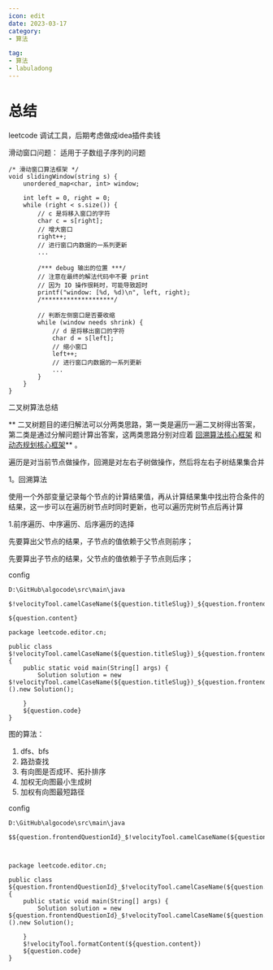 ```yaml
---
icon: edit  
date: 2023-03-17  
category:
- 算法

tag:
- 算法
- labuladong
---
```

# 总结
<DynamicTable ></DynamicTable>

<counter/>

leetcode 调试工具，后期考虑做成idea插件卖钱

滑动窗口问题： 适用于子数组子序列的问题

```
/* 滑动窗口算法框架 */
void slidingWindow(string s) {
    unordered_map<char, int> window;
    
    int left = 0, right = 0;
    while (right < s.size()) {
        // c 是将移入窗口的字符
        char c = s[right];
        // 增大窗口
        right++;
        // 进行窗口内数据的一系列更新
        ...

        /*** debug 输出的位置 ***/
        // 注意在最终的解法代码中不要 print
        // 因为 IO 操作很耗时，可能导致超时
        printf("window: [%d, %d)\n", left, right);
        /********************/
        
        // 判断左侧窗口是否要收缩
        while (window needs shrink) {
            // d 是将移出窗口的字符
            char d = s[left];
            // 缩小窗口
            left++;
            // 进行窗口内数据的一系列更新
            ...
        }
    }
}
```

二叉树算法总结

**
二叉树题目的递归解法可以分两类思路，第一类是遍历一遍二叉树得出答案，第二类是通过分解问题计算出答案，这两类思路分别对应着 [回溯算法核心框架](https://labuladong.gitee.io/algo/di-ling-zh-bfe1b/hui-su-sua-c26da/)
和 [动态规划核心框架](https://labuladong.gitee.io/algo/di-ling-zh-bfe1b/dong-tai-g-1e688/)** 。

遍历是对当前节点做操作，回溯是对左右子树做操作，然后将左右子树结果集合并

1。回溯算法

使用一个外部变量记录每个节点的计算结果值，再从计算结果集中找出符合条件的结果，这一步可以在遍历树节点时同时更新，也可以遍历完树节点后再计算

1.前序遍历、中序遍历、后序遍历的选择

先要算出父节点的结果，子节点的值依赖于父节点则前序；

先要算出子节点的结果，父节点的值依赖于子节点则后序；

config

```
D:\GitHub\algocode\src\main\java

$!velocityTool.camelCaseName(${question.titleSlug})_${question.frontendQuestionId}

${question.content}
 
package leetcode.editor.cn;

public class $!velocityTool.camelCaseName(${question.titleSlug})_${question.frontendQuestionId}{
    public static void main(String[] args) {
        Solution solution = new $!velocityTool.camelCaseName(${question.titleSlug})_${question.frontendQuestionId}().new Solution();
  
    }
    ${question.code}
}

```

图的算法：

1. dfs、bfs
2. 路劲查找
3. 有向图是否成环、拓扑排序
4. 加权无向图最小生成树
5. 加权有向图最短路径

config

```
D:\GitHub\algocode\src\main\java

$${question.frontendQuestionId}_$!velocityTool.camelCaseName(${question.titleSlug})


 
package leetcode.editor.cn;

public class ${question.frontendQuestionId}_$!velocityTool.camelCaseName(${question.titleSlug}){
    public static void main(String[] args) {
        Solution solution = new ${question.frontendQuestionId}_$!velocityTool.camelCaseName(${question.titleSlug})().new Solution();
  
    }
    $!velocityTool.formatContent(${question.content})
    ${question.code}
}

```
